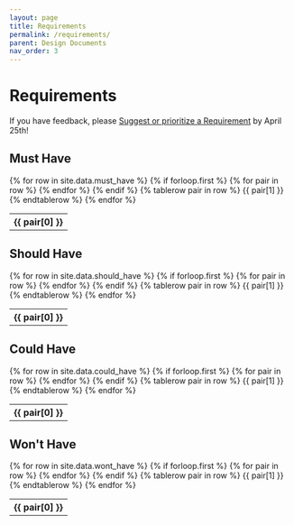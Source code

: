 ```yaml
---
layout: page
title: Requirements
permalink: /requirements/
parent: Design Documents
nav_order: 3
---
```


# Requirements

If you have feedback, please [Suggest or prioritize a Requirement](https://docs.google.com/forms/d/e/1FAIpQLScg34b0NJhuDWaUUvyWJxyK5bBGf9Hh9N0n76XElsoBJd7S1Q/viewform?usp=sf_link) by April 25th!

## Must Have

<table>
  {% for row in site.data.must_have %}
    {% if forloop.first %}
    <tr>
      {% for pair in row %}
        <th>{{ pair[0] }}</th>
      {% endfor %}
    </tr>
    {% endif %}
    {% tablerow pair in row %}
      {{ pair[1] }}
    {% endtablerow %}
  {% endfor %}
</table>

## Should Have

<table>
  {% for row in site.data.should_have %}
    {% if forloop.first %}
    <tr>
      {% for pair in row %}
        <th>{{ pair[0] }}</th>
      {% endfor %}
    </tr>
    {% endif %}
    {% tablerow pair in row %}
      {{ pair[1] }}
    {% endtablerow %}
  {% endfor %}
</table>

## Could Have

<table>
  {% for row in site.data.could_have %}
    {% if forloop.first %}
    <tr>
      {% for pair in row %}
        <th>{{ pair[0] }}</th>
      {% endfor %}
    </tr>
    {% endif %}
    {% tablerow pair in row %}
      {{ pair[1] }}
    {% endtablerow %}
  {% endfor %}
</table>

## Won't Have

<table>
  {% for row in site.data.wont_have %}
    {% if forloop.first %}
    <tr>
      {% for pair in row %}
        <th>{{ pair[0] }}</th>
      {% endfor %}
    </tr>
    {% endif %}
    {% tablerow pair in row %}
      {{ pair[1] }}
    {% endtablerow %}
  {% endfor %}
</table>